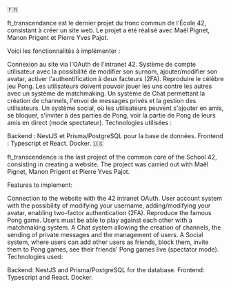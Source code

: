 🇫🇷

ft_transcendance est le dernier projet du tronc commun de l'École 42, consistant à créer un site web.
Le projet a été réalisé avec Maël Pignet, Manon Prigent et Pierre Yves Pajot.

Voici les fonctionnalités à implémenter :

Connexion au site via l'OAuth de l'intranet 42.
Système de compte utilisateur avec la possibilité de modifier son surnom, ajouter/modifier son avatar, activer l'authentification à deux facteurs (2FA).
Reproduire le célèbre jeu Pong. Les utilisateurs doivent pouvoir jouer les uns contre les autres avec un système de matchmaking.
Un système de Chat permettant la création de channels, l'envoi de messages privés et la gestion des utilisateurs.
Un système social, où les utilisateurs peuvent s'ajouter en amis, se bloquer, s'inviter à des parties de Pong, voir la partie de Pong de leurs amis en direct (mode spectateur).
Technologies utilisées :

Backend : NestJS et Prisma/PostgreSQL pour la base de données.
Frontend : Typescript et React.
Docker.
🇺🇸

ft_transcendence is the last project of the common core of the School 42, consisting in creating a website.
The project was carried out with Maël Pignet, Manon Prigent et Pierre Yves Pajot.

Features to implement:

Connection to the website with the 42 intranet OAuth.
User account system with the possibility of modifying your username, adding/modifying your avatar, enabling two-factor authentication (2FA).
Reproduce the famous Pong game. Users must be able to play against each other with a matchmaking system.
A Chat system allowing the creation of channels, the sending of private messages and the management of users.
A Social system, where users can add other users as friends, block them, invite them to Pong games, see their friends' Pong games live (spectator mode).
Technologies used:

Backend: NestJS and Prisma/PostgreSQL for the database.
Frontend: Typescript and React.
Docker.
